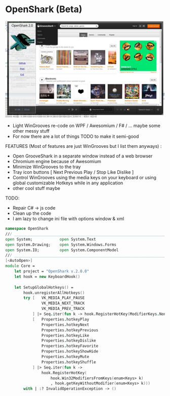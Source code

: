 OpenShark (Beta)
================

![Screenshot](Resources/ss.JPG)

 - Light WinGrooves re-code on WPF / Awesomium / F# / ... maybe some other messy stuff
 - For now there are a lot of things TODO to make it semi-good

FEATURES (Most of features are just WinGrooves but I list them anyways) :

 - Open GrooveShark in a separate window instead of a web browser
 - Chromium engine because of Awesomium
 - Minimize WinGrooves to the tray
 - Tray icon buttons [ Next Previous Play / Stop Like Dislike ]
 - Control WinGrooves using the media keys on your keyboard or using global customizable Hotkeys while in any application
 - other cool stuff maybe

TODO:

 - Repair C# -> js code
 - Clean up the code
 - I am lazy to change ini file with options window & xml

```fsharp
namespace OpenShark
/// __________________________________________________________________________________________________________
open System;            open System.Text
open System.Drawing;    open System.Windows.Forms
open System.IO;         open System.ComponentModel
/// __________________________________________________________________________________________________________
[<AutoOpen>]
module Core =
    let project = "OpenShark v.2.0.0"
    let hook = new KeyboardHook()

    let SetupGlobalHotkeys() =
        hook.unregisterAllHotkeys()
        try [   VK_MEDIA_PLAY_PAUSE
                VK_MEDIA_NEXT_TRACK
                VK_MEDIA_PREV_TRACK
            ] |> Seq.iter(fun k -> hook.RegisterHotKey(ModifierKeys.None, enum<Keys> k))
            [   Properties.hotkeyPlay
                Properties.hotkeyNext
                Properties.hotkeyPrevious
                Properties.hotkeyLike
                Properties.hotkeyDislike
                Properties.hotkeyFavorite
                Properties.hotkeyShowHide
                Properties.hotkeyMute
                Properties.hotkeyShuffle 
            ] |> Seq.iter(fun k ->
                hook.RegisterHotKey(
                    hook.Win32ModifiersFromKeys(enum<Keys> k)
                    , hook.getKeyWithoutModifier(enum<Keys> k)))
        with | :? InvalidOperationException -> ()
```
